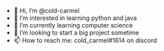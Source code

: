 - 👋 Hi, I’m @cold-carmel
- 👀 I’m interested in learning python and java
- 🌱 I’m currently learning computer science
- 💞️ I’m looking to start a big project sometime
- 📫 How to reach me: cold_carmel#1614 on discord

<!---
cold-carmel/cold-carmel is a ✨ special ✨ repository because its `README.md` (this file) appears on your GitHub profile.
You can click the Preview link to take a look at your changes.
--->
